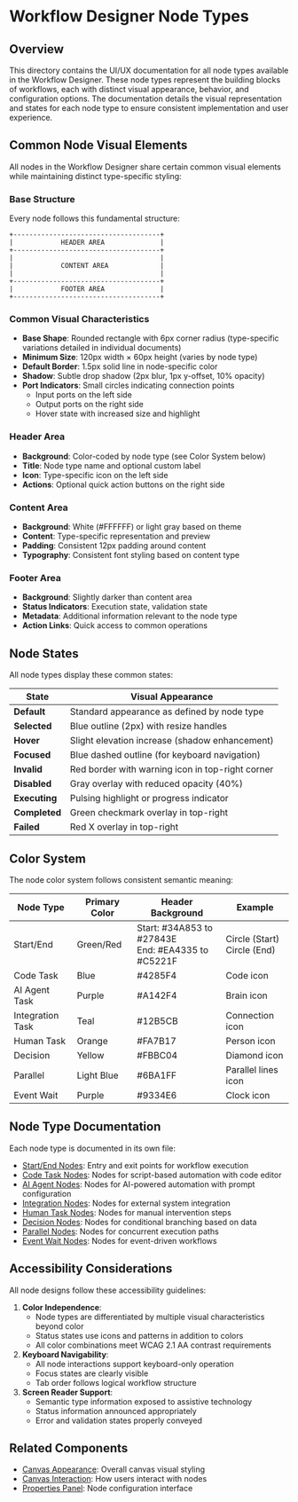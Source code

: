 # Workflow Designer Node Types

## Overview

This directory contains the UI/UX documentation for all node types available in the Workflow Designer. These node types represent the building blocks of workflows, each with distinct visual appearance, behavior, and configuration options. The documentation details the visual representation and states for each node type to ensure consistent implementation and user experience.

## Common Node Visual Elements

All nodes in the Workflow Designer share certain common visual elements while maintaining distinct type-specific styling:

### Base Structure

Every node follows this fundamental structure:

```
+-------------------------------------+
|            HEADER AREA              |
+-------------------------------------+
|                                     |
|            CONTENT AREA             |
|                                     |
+-------------------------------------+
|            FOOTER AREA              |
+-------------------------------------+
```

### Common Visual Characteristics

* **Base Shape**: Rounded rectangle with 6px corner radius (type-specific variations detailed in individual documents)
* **Minimum Size**: 120px width × 60px height (varies by node type)
* **Default Border**: 1.5px solid line in node-specific color
* **Shadow**: Subtle drop shadow (2px blur, 1px y-offset, 10% opacity)
* **Port Indicators**: Small circles indicating connection points
  * Input ports on the left side
  * Output ports on the right side
  * Hover state with increased size and highlight

### Header Area

* **Background**: Color-coded by node type (see Color System below)
* **Title**: Node type name and optional custom label
* **Icon**: Type-specific icon on the left side
* **Actions**: Optional quick action buttons on the right side

### Content Area

* **Background**: White (#FFFFFF) or light gray based on theme
* **Content**: Type-specific representation and preview
* **Padding**: Consistent 12px padding around content
* **Typography**: Consistent font styling based on content type

### Footer Area

* **Background**: Slightly darker than content area
* **Status Indicators**: Execution state, validation state
* **Metadata**: Additional information relevant to the node type
* **Action Links**: Quick access to common operations

## Node States

All node types display these common states:

| State | Visual Appearance |
|----|----|
| **Default** | Standard appearance as defined by node type |
| **Selected** | Blue outline (2px) with resize handles |
| **Hover** | Slight elevation increase (shadow enhancement) |
| **Focused** | Blue dashed outline (for keyboard navigation) |
| **Invalid** | Red border with warning icon in top-right corner |
| **Disabled** | Gray overlay with reduced opacity (40%) |
| **Executing** | Pulsing highlight or progress indicator |
| **Completed** | Green checkmark overlay in top-right |
| **Failed** | Red X overlay in top-right |

## Color System

The node color system follows consistent semantic meaning:

| Node Type | Primary Color | Header Background | Example |
|----|----|----|----|
| Start/End | Green/Red | Start: #34A853 to #27843E<br>End: #EA4335 to #C5221F | Circle (Start)<br>Circle (End) |
| Code Task | Blue | #4285F4 | Code icon |
| AI Agent Task | Purple | #A142F4 | Brain icon |
| Integration Task | Teal | #12B5CB | Connection icon |
| Human Task | Orange | #FA7B17 | Person icon |
| Decision | Yellow | #FBBC04 | Diamond icon |
| Parallel | Light Blue | #6BA1FF | Parallel lines icon |
| Event Wait | Purple | #9334E6 | Clock icon |

## Node Type Documentation

Each node type is documented in its own file:

* [Start/End Nodes](./start-end-nodes.md): Entry and exit points for workflow execution
* [Code Task Nodes](./code-task-nodes.md): Nodes for script-based automation with code editor
* [AI Agent Nodes](./agent-task-nodes.md): Nodes for AI-powered automation with prompt configuration
* [Integration Nodes](./integration-task-nodes.md): Nodes for external system integration
* [Human Task Nodes](./human-task-nodes.md): Nodes for manual intervention steps
* [Decision Nodes](./decision-nodes.md): Nodes for conditional branching based on data
* [Parallel Nodes](./parallel-nodes.md): Nodes for concurrent execution paths
* [Event Wait Nodes](./event-wait-nodes.md): Nodes for event-driven workflows

## Accessibility Considerations

All node designs follow these accessibility guidelines:


1. **Color Independence**:
   * Node types are differentiated by multiple visual characteristics beyond color
   * Status states use icons and patterns in addition to colors
   * All color combinations meet WCAG 2.1 AA contrast requirements
2. **Keyboard Navigability**:
   * All node interactions support keyboard-only operation
   * Focus states are clearly visible
   * Tab order follows logical workflow structure
3. **Screen Reader Support**:
   * Semantic type information exposed to assistive technology
   * Status information announced appropriately
   * Error and validation states properly conveyed

## Related Components

* [Canvas Appearance](../canvas/appearance.md): Overall canvas visual styling
* [Canvas Interaction](../canvas/interaction.md): How users interact with nodes
* [Properties Panel](../panels/properties-panel.md): Node configuration interface



